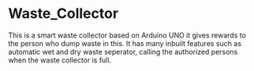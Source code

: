 # Waste_Collector
This is a smart waste collector based on Arduino UNO it gives rewards to the person who dump waste in this. 
It has many inbuilt features such as automatic wet and dry waste seperator, calling the authorized persons when the waste collector is full.

